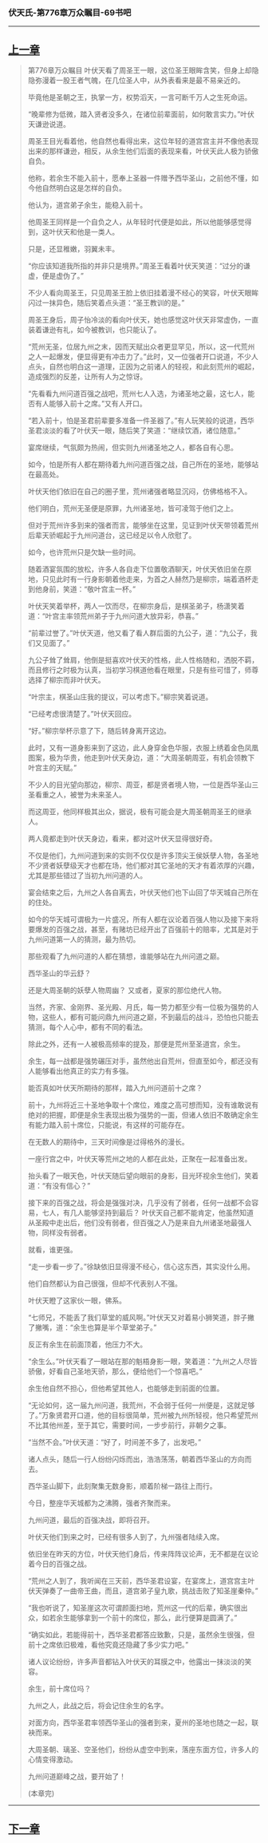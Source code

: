 ### 伏天氏-第776章万众瞩目-69书吧

--------
[上一章](./dd05a16ff77d87d8d2378f6bb9714758.md)
--------


>
>
>
>第776章万众瞩目
>叶伏天看了周圣王一眼，这位圣王眼眸含笑，但身上却隐隐弥漫着一股王者气魄，在几位圣人中，从外表看来是最不易亲近的。
>
>毕竟他是圣朝之王，执掌一方，权势滔天，一言可断千万人之生死命运。
>
>“晚辈修为低微，踏入贤者没多久，在诸位前辈面前，如何敢言实力。”叶伏天谦逊说道。
>
>周圣王目光看着他，他自然也看得出来，这位年轻的道宫宫主并不像他表现出来的那样谦逊，相反，从余生他们后面的表现来看，叶伏天此人极为骄傲自负。
>
>他称，若余生不能入前十，愿奉上圣器一件赠予西华圣山，之前他不懂，如今他自然明白这是怎样的自负。
>
>他认为，道宫弟子余生，能稳入前十。
>
>他周圣王同样是一个自负之人，从年轻时代便是如此，所以他能够感觉得到，这叶伏天和他是一类人。
>
>只是，还显稚嫩，羽翼未丰。
>
>“你应该知道我所指的并非只是境界。”周圣王看着叶伏天笑道：“过分的谦虚，便是虚伪了。”
>
>不少人看向周圣王，只见周圣王脸上依旧挂着漫不经心的笑容，叶伏天眼眸闪过一抹异色，随后笑着点头道：“圣王教训的是。”
>
>周圣王身后，周子怡冷淡的看向叶伏天，她也感觉这叶伏天非常虚伪，一直装着谦逊有礼，如今被教训，也只能认了。
>
>“荒州无圣，位居九州之末，因而天赋出众者更显罕见，所以，这一代荒州之人一起爆发，便显得更有冲击力了。”此时，又一位强者开口说道，不少人点头，自然也明白这一道理，正因为之前诸人的轻视，和此刻荒州的崛起，造成强烈的反差，让所有人为之惊讶。
>
>“先看看九州问道百强之战吧，荒州七人入选，为诸圣地之最，这七人，能否有人能够入前十之席。”又有人开口。
>
>“若入前十，怕是圣君前辈要多准备一件圣器了。”有人玩笑般的说道，西华圣君淡淡的看了叶伏天一眼，随后笑了笑道：“继续饮酒，诸位随意。”
>
>宴席继续，气氛颇为热闹，但实则九州诸圣地之人，都各自有心思。
>
>如今，怕是所有人都在期待着九州问道百强之战，自己所在的圣地，能够站在最高处。
>
>叶伏天他们依旧在自己的圈子里，荒州诸强者略显沉闷，仿佛格格不入。
>
>他们明白，荒州无圣便是原罪，九州诸圣地，皆可凌驾于他们之上。
>
>但对于荒州许多到来的强者而言，能够坐在这里，见证到叶伏天带领着荒州后辈天骄崛起于九州问道台，这已经足以令人欣慰了。
>
>如今，也许荒州只是欠缺一些时间。
>
>随着酒宴氛围的放松，许多人各自走下位置敬酒聊天，叶伏天依旧坐在原地，只见此时有一行身影朝着他走来，为首之人赫然乃是柳宗，端着酒杯走到他身前，笑道：“敬叶宫主一杯。”
>
>叶伏天笑着举杯，两人一饮而尽，在柳宗身后，是棋圣弟子，杨潇笑着道：“叶宫主率领荒州弟子于九州问道大放异彩，恭喜。”
>
>“前辈过誉了。”叶伏天道，他又看了看人群后面的九公子，道：“九公子，我们又见面了。”
>
>九公子耸了耸肩，他倒是挺喜欢叶伏天的性格，此人性格随和，洒脱不羁，而且修行之时极为认真，当初学习棋道他看在眼里，只是有些可惜了，师尊选择了柳宗而非叶伏天。
>
>“叶宗主，棋圣山庄我的提议，可以考虑下。”柳宗笑着说道。
>
>“已经考虑很清楚了。”叶伏天回应。
>
>“好。”柳宗举杯示意了下，随后转身离开这边。
>
>此时，又有一道身影来到了这边，此人身穿金色华服，衣服上绣着金色凤凰图案，极为华贵，他走到叶伏天身边，道：“大周圣朝周亚，有机会领教下叶宫主的天赋。”
>
>不少人的目光望向那边，柳宗、周亚，都是贤者境人物，一位是西华圣山三圣看重之人，被誉为未来圣人。
>
>而这周亚，他同样极其出众，据说，极有可能会是大周圣朝周圣王的继承人。
>
>两人竟都走到叶伏天身边，看来，都对这叶伏天显得很好奇。
>
>不仅是他们，九州问道到来的实则不仅仅是许多顶尖王侯妖孽人物，各圣地不少贤者妖孽级天才也都在场，他们都对其它圣地的天才有着浓厚的兴趣，尤其是那些错过了当初九州问道的人。
>
>宴会结束之后，九州之人各自离去，叶伏天他们也下山回了华天城自己所在的住处。
>
>如今的华天城可谓极为一片盛况，所有人都在议论着百强人物以及接下来将要爆发的百强之战，甚至，有赌坊已经开出了百强前十的赔率，尤其是对于九州问道第一人的猜测，最为热切。
>
>那些观看了九州问道的人都在猜想，谁能够站在九州问道之巅。
>
>西华圣山的华云舒？
>
>还是大周圣朝的妖孽人物周幽？
>又或者，夏家的那位绝代人物。
>
>当然，齐家、金刚界、圣光殿、月氏，每一势力都至少有一位极为强势的人物，这些人，都有可能问鼎九州问道之巅，不到最后的战斗，恐怕也只能去猜测，每个人心中，都有不同的看法。
>
>除此之外，还有一人被极高频率的提及，那便是荒州至圣道宫，余生。
>
>余生，每一战都是强势碾压对手，虽然他出自荒州，但直至如今，都还没有人能够看出他真正的实力有多强。
>
>能否真如叶伏天所期待的那样，踏入九州问道前十之席？
>
>前十，九州将近三十圣地争取十个席位，难度之高可想而知，没有谁敢说有绝对的把握，即便是余生表现出极为强势的一面，但诸人依旧不敢确定余生有能力踏入前十席位，只能说，有这样的可能存在。
>
>在无数人的期待中，三天时间像是过得格外的漫长。
>
>一座行宫之中，叶伏天等荒州之地的人都在此处，正聚在一起准备出发。
>
>抬头看了一眼天色，叶伏天随后望向眼前的身影，目光环视余生他们，笑着道：“有没有信心？”
>
>接下来的百强之战，将会是强强对决，几乎没有了弱者，任何一战都不会容易，七人，有几人能够坚持到最后？
>叶伏天自己都不能肯定，他虽然知道从圣殿中走出后，他们没有弱者，但百强之人乃是来自九州诸圣地最强人物，同样没有弱者。
>
>就看，谁更强。
>
>“走一步看一步了。”徐缺依旧显得漫不经心，信心这东西，其实没什么用。
>
>他们自然都认为自己很强，但却不代表别人不强。
>
>叶伏天瞪了这家伙一眼，佛系。
>
>“七师兄，不能丢了我们草堂的威风啊。”叶伏天又对着易小狮笑道，胖子撇了撇嘴，道：“余生也算是半个草堂弟子。”
>
>反正有余生在前面顶着，他压力不大。
>
>“余生么。”叶伏天看了一眼站在那的魁梧身影一眼，笑着道：“九州之人尽皆骄傲，好看自己圣地天骄，那么，便给他们一个惊喜吧。”
>
>余生他自然不担心，但他希望其他人，也能够走到前面的位置。
>
>“无论如何，这一届九州问道，我荒州，不会弱于任何一州便是，这就足够了。”万象贤君开口道，他的目标很简单，荒州被九州所轻视，他只希望荒州不比其他州差，至于其它，需要时间，一步步前行，非朝夕之事。
>
>“当然不会。”叶伏天道：“好了，时间差不多了，出发吧。”
>
>诸人点头，随后一行人纷纷闪烁而出，浩浩荡荡，朝着西华圣山的方向而去。
>
>西华圣山脚下，此刻聚集无数身影，顺着阶梯一路往上而行。
>
>今日，整座华天城都为之沸腾，强者齐聚而来。
>
>九州问道，最后的百强决战，即将召开。
>
>叶伏天他们到来之时，已经有很多人到了，九州强者陆续入席。
>
>依旧坐在昨天的方位，叶伏天他们身后，传来阵阵议论声，无不都是在议论着今日的百强之战。
>
>“荒州之人到了，我听闻在三天前，西华圣君设宴，在宴席上，道宫宫主叶伏天弹奏了一曲帝王曲，而且，道宫弟子皇九歌，挑战击败了知圣崖秦仲。”
>
>“我也听说了，知圣崖这次可谓颜面扫地，荒州这一代的后辈，确实很出众，如若余生能够拿到一个前十的席位，那么，此行便算是圆满了。”
>
>“确实如此，若能得前十，西华圣君都答应致歉，只是，虽然余生很强，但前十之席依旧极难，看他究竟还隐藏了多少实力吧。”
>
>诸人议论纷纷，许多声音都钻入叶伏天的耳膜之中，他露出一抹淡淡的笑容。
>
>余生，前十席位吗？
>
>九州之人，此战之后，将会记住余生的名字。
>
>对面方向，西华圣君率领西华圣山的强者到来，夏州的圣地也随之一起，联袂而来。
>
>大周圣朝、璃圣、空圣他们，纷纷从虚空中到来，落座东面方位，许多人的心情变得激动。
>
>九州问道巅峰之战，要开始了！
>
>(本章完)
>
>

--------
[下一章](./13f6fd757db97aadbf858b4932c372ab.md)
--------

